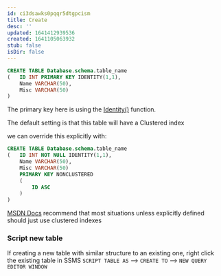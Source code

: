 ```yaml
---
id: ci3dsawks0pqqr5dtgpcism
title: Create
desc: ''
updated: 1641412939536
created: 1641105063932
stub: false
isDir: false
---
```



```sql
CREATE TABLE Database.schema.table_name
(	ID INT PRIMARY KEY IDENTITY(1,1),
	Name VARCHAR(50),
 	Misc VARCHAR(50)
)
```

The primary key here is using the [Identity()](https://docs.microsoft.com/en-us/sql/t-sql/functions/identity-function-transact-sql?view=sql-server-ver15) function.

The default setting is that this table will have a Clustered index

we can override this explicitly with:

```sql
CREATE TABLE Database.schema.table_name
(	ID INT NOT NULL IDENTITY(1,1),
	Name VARCHAR(50),
 	Misc VARCHAR(50)
 	PRIMARY KEY NONCLUSTERED
 	(
		ID ASC
	)
)
```

[MSDN Docs](https://docs.microsoft.com/en-us/sql/relational-databases/indexes/create-clustered-indexes?view=sql-server-ver15) recommend that most situations unless explicitly defined should just use clustered indexes

### Script new table

If creating a new table with similar structure to an existing one, right click the existing table in SSMS `SCRIPT TABLE AS` --> `CREATE TO` --> `NEW QUERY EDITOR WINDOW`

